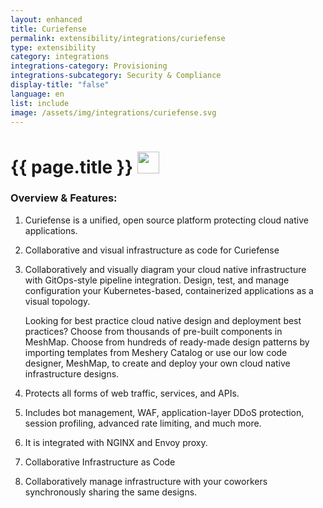 ```yaml
---
layout: enhanced
title: Curiefense
permalink: extensibility/integrations/curiefense
type: extensibility
category: integrations
integrations-category: Provisioning
integrations-subcategory: Security & Compliance
display-title: "false"
language: en
list: include
image: /assets/img/integrations/curiefense.svg
---
```


<h1>{{ page.title }} <img src="{{ page.image }}" style="width: 35px; height: 35px;" /></h1>


<!-- This needs replaced with the Category property, not the sub-category.
 #### About: Curiefense is a unified, open source platform protecting cloud native applications. -->

### Overview & Features:

1. Curiefense is a unified, open source platform protecting cloud native applications.

2. Collaborative and visual infrastructure as code for Curiefense

4. 
    Collaboratively and visually diagram your cloud native infrastructure with GitOps-style pipeline integration. Design, test, and manage configuration your Kubernetes-based, containerized applications as a visual topology.



    Looking for best practice cloud native design and deployment best practices? Choose from thousands of pre-built components in MeshMap. Choose from hundreds of ready-made design patterns by importing templates from Meshery Catalog or use our low code designer, MeshMap, to create and deploy your own cloud native infrastructure designs.



5. Protects all forms of web traffic, services, and APIs.

6. Includes bot management, WAF, application-layer DDoS protection, session profiling, advanced rate limiting, and much more.

7. It is integrated with NGINX and Envoy proxy.

8. Collaborative Infrastructure as Code

9. Collaboratively manage infrastructure with your coworkers synchronously sharing the same designs.

